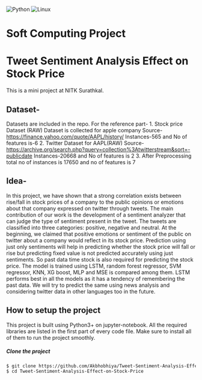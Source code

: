 ![Python](http://img.shields.io/badge/-Python-3776AB?style=for-the-badge&logo=python&logoColor=ffffff)
![Linux](http://img.shields.io/badge/-Linux-0078D6?style=for-the-badge&logo=linux&logoColor=ffffff)
# Soft Computing Project
# Tweet Sentiment Analysis Effect on Stock Price
This is a mini project at NITK Surathkal.
## Dataset-
Datasets are included in the repo. For the reference part- 
1.
  Stock price Dataset (RAW)
  Dataset is collected for apple company
  Source-https://finance.yahoo.com/quote/AAPL/history/
  Instances-565 and No of features is-6
2.
  Twitter Dataset for AAPL(RAW)
  Source-https://archive.org/search.php?query=collection%3Atwitterstream&sort=-publicdate
  Instances-20668 and No of features is 2
3.
  After Preprocessing total no of instances is 17650 and no of features is 7


## Idea-
In this project, we have shown that a strong correlation exists between rise/fall in stock prices of a company to the public opinions or emotions about that company expressed on twitter through tweets. The main contribution of our work is the development of a sentiment analyzer that can judge the type of sentiment present in the tweet. The tweets are classified into three categories: positive, negative and neutral. At the beginning, we claimed that positive emotions or sentiment of the public on twitter about a company would reflect in its stock price. Prediction using just only sentiments will help in predicting whether the stock price will fall or rise but predicting fixed value is not predicted accurately using just sentiments. So past data time stock is also required for predicting the stock price. The model is trained using LSTM, random forest regressor, SVM regressor, KNN, XG boost, MLP and MSE is compared among them. LSTM performs best in all the models as it has a tendency of remembering the past data. We will try to predict the same using news analysis and considering twitter data in other languages too in the future.

## How to setup the project
This project is built using Python3+ on jupyter-notebook. All the required libraries are listed in the first part of every code file.
Make sure to install all of them to run the project smoothly.

##### Clone the project
```sh
$ git clone https://github.com/Akbhobhiya/Tweet-Sentiment-Analysis-Effect-on-Stock-Price.git
$ cd Tweet-Sentiment-Analysis-Effect-on-Stock-Price
```
